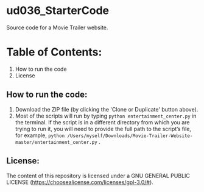 # ud036_StarterCode
Source code for a Movie Trailer website.

# Table of Contents:
1. How to run the code
2. License


## How to run the code:

1. Download the ZIP file (by clicking the 'Clone or Duplicate' button above).
2. Most of the scripts will run by typing `python entertainment_center.py` in the terminal.
If the script is in a different directory from which you are trying to run it, you will need to provide the full path to the script’s file, for example, `python /Users/myself/Downloads/Movie-Trailer-Website-master/entertainment_center.py` .


## License:
   The content of this repository is licensed under a GNU GENERAL PUBLIC LICENSE (https://choosealicense.com/licenses/gpl-3.0/#).
